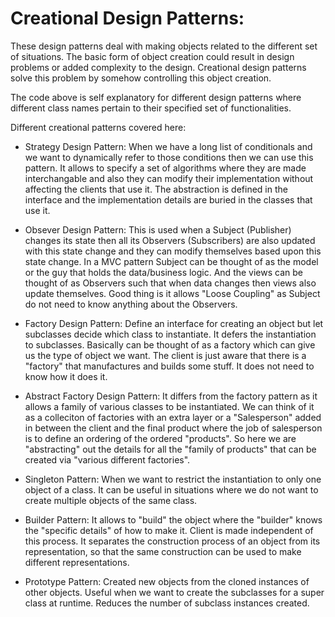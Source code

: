 # Creational Design Patterns:

These design patterns deal with making objects related to the different set of situations. The basic form of object creation could result in design problems or added complexity to the design. Creational design patterns solve this problem by somehow controlling this object creation.

The code above is self explanatory for different design patterns where different class names pertain to their specified set of functionalities.

Different creational patterns covered here:

- Strategy Design Pattern: When we have a long list of conditionals and we want to dynamically refer to those conditions then we can use this pattern. It allows to specify a set of algorithms where they are made interchangable and also they can modify their implementation without affecting the clients that use it. The abstraction is defined in the interface and the implementation details are buried in the classes that use it.

- Obsever Design Pattern: This is used when a Subject (Publisher) changes its state then all its Observers (Subscribers) are also updated with this state change and they can modify themselves based upon this state change. In a MVC pattern Subject can be thought of as the model or the guy that holds the data/business logic. And the views can be thought of as Observers such that when data changes then views also update themselves. Good thing is it allows "Loose Coupling" as Subject do not need to know anything about the Observers.

- Factory Design Pattern: Define an interface for creating an object but let subclasses decide which class to instantiate. It defers the instantiation to subclasses. Basically can be thought of as a factory which can give us the type of object we want. The client is just aware that there is a "factory" that manufactures and builds some stuff. It does not need to know how it does it.

- Abstract Factory Design Pattern: It differs from the factory pattern as it allows a family of various classes to be instantiated. We can think of it as a colleciton of factories with an extra layer or a "Salesperson" added in between the client and the final product where the job of salesperson is to define an ordering of the ordered "products". So here we are "abstracting" out the details for all the "family of products" that can be created via "various different factories".

- Singleton Pattern: When we want to restrict the instantiation to only one object of a class. It can be useful in situations where we do not want to create multiple objects of the same class. 

- Builder Pattern: It allows to "build" the object where the "builder" knows the "specific details" of how to make it. Client is made independent of this process. It separates the construction process of an object from its representation, so that the same construction can be used to make different representations.

- Prototype Pattern: Created new objects from the cloned instances of other objects. Useful when we want to create the subclasses for a super class at runtime. Reduces the number of subclass instances created.
